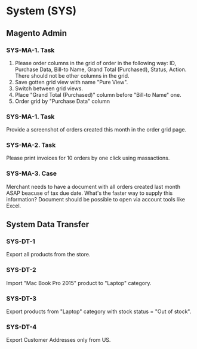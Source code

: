 # System (SYS)

## Magento Admin

### SYS-MA-1. Task

1. Please order columns in the grid of order in the following way: ID, Purchase Data, Bill-to Name, Grand Total (Purchased), Status, Action. There should not be other columns in the grid. 
2. Save gotten grid view with name "Pure View". 
3. Switch between grid views.
4. Place "Grand Total (Purchased)" column before "Bill-to Name" one.
5. Order grid by "Purchase Data" column

### SYS-MA-1. Task

Provide a screenshot of orders created this month in the order grid page.

### SYS-MA-2. Task

Please print invoices for 10 orders by one click using massactions.

### SYS-MA-3. Case

Merchant needs to have a document with all orders created last month ASAP beacuse of tax due date. What's the faster way to supply this information? Document should be possible to open via account tools like Excel.

## System Data Transfer

### SYS-DT-1

Export all products from the store.

### SYS-DT-2

Import "Mac Book Pro 2015" product to "Laptop" category.

### SYS-DT-3

Export products from "Laptop" category with stock status = "Out of stock".

### SYS-DT-4

Export Customer Addresses only from US.
